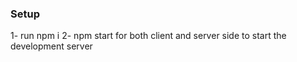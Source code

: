 ### Setup
1- run npm i 
2-  npm start for both client and server side to start the development server

